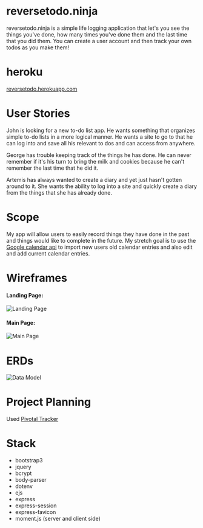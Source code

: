 reversetodo.ninja
=================
reversetodo.ninja is a simple life logging application that let's you see the things you've done, how many times you've done them and the last time that you did them. You can create a user account and then track your own todos as you make them!

heroku
==========
[reversetodo.herokuapp.com](http://reversetodo.herokuapp.com)

User Stories
================
John is looking for a new to-do list app. He wants something that organizes simple to-do lists in a more logical manner. He wants a site to go to that he can log into and save all his relevant to dos and can access from anywhere.

George has trouble keeping track of the things he has done. He can never remember if it's his turn to bring the milk and cookies because he can't remember the last time that he did it.

Artemis has always wanted to create a diary and yet just hasn't gotten around to it. She wants the ability to log into a site and quickly create a diary from the things that she has already done.


Scope
============

My app will allow users to easily record things they have done in the past and things would like to complete in the future. My stretch goal is to use the [Google calendar api](https://developers.google.com/google-apps/calendar/quickstart/nodejs) to import new users old calendar entries and also edit and add current calendar entries.


Wireframes
============

#### Landing Page:

![Landing Page](https://glwx.mybalsamiq.com/mockups/3687112.png?key=38d3f33da80d3605801f3ac72636f6de0be51be3)

#### Main Page:

![Main Page](https://glwx.mybalsamiq.com/mockups/3687113.png?key=fd9cc39cafacde7e1fa7b9ada8a493b9125e1b04)


ERDs
=============
![Data Model](erd.jpg)


Project Planning
============
Used [Pivotal Tracker](https://www.pivotaltracker.com/projects/1455590)

Stack
============
- bootstrap3
- jquery
- bcrypt
- body-parser
- dotenv
- ejs
- express
- express-session
- express-favicon
- moment.js (server and client side)
